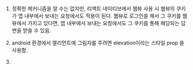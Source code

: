 

1. 정확한 메커니즘을 알 수는 없지만, 리액트 네이티브에서 웹뷰 사용 시 웹뷰의 쿠키가 앱 내부에서 보내는 요청에서도 적용이 된다.
   웹뷰로 로그인을 해서 그 쿠키를 웹뷰에서 가지고 있다면, 앱 내부에서 보내는 요청에서도 그 쿠키를 통해 해당되는 답변을 받을 수 있음.

2. android 환경에서 엘리먼트에 그림자를 주려면 elevation이라는 스타일 prop 을 사용함.

3. 